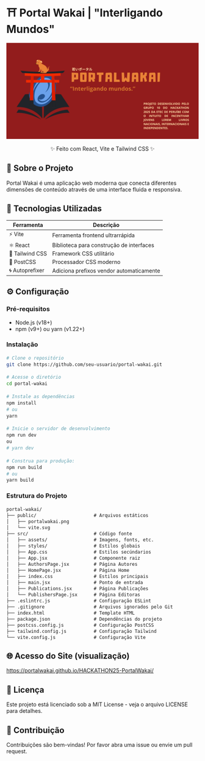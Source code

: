 # ⛩ Portal Wakai | "Interligando Mundos"

![Portal Wakai Banner](/public/banner.png)
<div align="center"> ✨ Feito com React, Vite e Tailwind CSS ✨ </div>

## 🌌 Sobre o Projeto
Portal Wakai é uma aplicação web moderna que conecta diferentes dimensões de conteúdo através de uma interface fluida e responsiva.

## 🚀 Tecnologias Utilizadas
<div align="center">
  
| Ferramenta         | Descrição                                                                 |
|--------------------|---------------------------------------------------------------------------|
| ⚡ Vite            | Ferramenta frontend ultrarrápida                                         |
| ⚛️ React          | Biblioteca para construção de interfaces                                  |
| 🎨 Tailwind CSS   | Framework CSS utilitário                                                 |
| 🦜 PostCSS        | Processador CSS moderno                                                  |
| 🌀 Autoprefixer   | Adiciona prefixos vendor automaticamente                                 |

</div>

## ⚙️ Configuração

### Pré-requisitos
- Node.js (v18+)
- npm (v9+) ou yarn (v1.22+)

### Instalação
```bash
# Clone o repositório
git clone https://github.com/seu-usuario/portal-wakai.git

# Acesse o diretório
cd portal-wakai

# Instale as dependências
npm install
# ou
yarn

# Inicie o servidor de desenvolvimento
npm run dev
ou
# yarn dev

# Construa para produção:
npm run build
# ou
yarn build


```

### Estrutura do Projeto

```estrutura-do-projeto
portal-wakai/
├── public/                     # Arquivos estáticos
│   ├── portalwakai.png
│   └── vite.svg
├── src/                        # Código fonte
│   ├── assets/                 # Imagens, fonts, etc.
│   ├── styles/                 # Estilos globais
│   ├── App.css                 # Estilos secúndarios
│   ├── App.jsx                 # Componente raiz
│   ├── AuthorsPage.jsx         # Página Autores
│   ├── HomePage.jsx            # Página Home
│   ├── index.css               # Estilos principais
│   ├── main.jsx                # Ponto de entrada
│   ├── Publications.jsx        # Página Publicações
│   └── PublishersPage.jsx      # Página Editoras
├── .eslintrc.js                # Configuração ESLint
├── .gitignore                  # Arquivos ignorados pelo Git
├── index.html                  # Template HTML
├── package.json                # Dependências do projeto
├── postcss.config.js           # Configuração PostCSS
├── tailwind.config.js          # Configuração Tailwind
└── vite.config.js              # Configuração Vite

```

## 🌐 Acesso do Site (visualização)
https://portalwakai.github.io/HACKATHON25-PortalWakai/

## 📝 Licença
Este projeto está licenciado sob a MIT License - veja o arquivo LICENSE para detalhes.

## 🙌 Contribuição
Contribuições são bem-vindas! Por favor abra uma issue ou envie um pull request.
